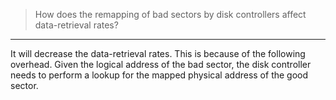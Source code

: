 > How does the remapping of bad sectors by disk controllers affect 
> data-retrieval rates? 

--------------------------------

It will decrease the data-retrieval rates. This is because of the following
overhead. Given the logical address of the bad sector, the disk controller 
needs to perform a lookup for the mapped physical address of the good sector. 
